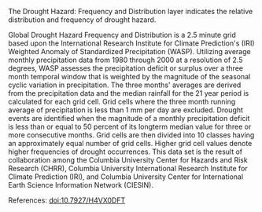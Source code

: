 The Drought Hazard: Frequency and Distribution layer indicates the relative distribution and frequency of drought hazard.

Global Drought Hazard Frequency and Distribution is a 2.5 minute grid based upon the International Research Institute for Climate Prediction's (IRI) Weighted Anomaly of Standardized Precipitation (WASP). Utilizing average monthly precipitation data from 1980 through 2000 at a resolution of 2.5 degrees, WASP assesses the precipitation deficit or surplus over a three month temporal window that is weighted by the magnitude of the seasonal cyclic variation in precipitation. The three months' averages are derived from the precipitation data and the median rainfall for the 21 year period is calculated for each grid cell. Grid cells where the three month running average of precipitation is less than 1 mm per day are excluded. Drought events are identified when the magnitude of a monthly precipitation deficit is less than or equal to 50 percent of its longterm median value for three or more consecutive months. Grid cells are then divided into 10 classes having an approximately equal number of grid cells. Higher grid cell values denote higher frequencies of drought occurrences. This data set is the result of collaboration among the Columbia University Center for Hazards and Risk Research (CHRR), Columbia University International Research Institute for Climate Prediction (IRI), and Columbia University Center for International Earth Science Information Network (CIESIN).

References: [doi:10.7927/H4VX0DFT](https://dx.doi.org/10.7927/H4VX0DFT)
